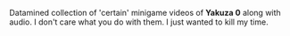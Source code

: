 Datamined collection of 'certain' minigame videos of **Yakuza 0** along with audio. I don't care what you do with them. I just wanted to kill my time.
